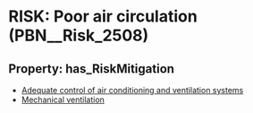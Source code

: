 # RISK: __Poor air circulation__ (PBN__Risk_2508)

## Property: has_RiskMitigation

* [Adequate control of air conditioning and ventilation systems](PBN__Mitigation_220)
* [Mechanical ventilation](PBN__Mitigation_222)

